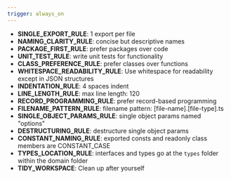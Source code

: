 ```yaml
---
trigger: always_on
---
```


- **SINGLE_EXPORT_RULE**: 1 export per file
- **NAMING_CLARITY_RULE**: concise but descriptive names
- **PACKAGE_FIRST_RULE**: prefer packages over code
- **UNIT_TEST_RULE**: write unit tests for functionality
- **CLASS_PREFERENCE_RULE**: prefer classes over functions
- **WHITESPACE_READABILITY_RULE**: Use whitespace for readability except in JSON structures
- **INDENTATION_RULE**: 4 spaces indent
- **LINE_LENGTH_RULE**: max line length: 120
- **RECORD_PROGRAMMING_RULE**: prefer record-based programming
- **FILENAME_PATTERN_RULE**: filename pattern: [file-name].[file-type].ts
- **SINGLE_OBJECT_PARAMS_RULE**: single object params named "options"
- **DESTRUCTURING_RULE**: destructure single object params
- **CONSTANT_NAMING_RULE**: exported consts and readonly class members are CONSTANT_CASE
- **TYPES_LOCATION_RULE**: interfaces and types go at the `types` folder within the domain folder
- **TIDY_WORKSPACE**: Clean up after yourself